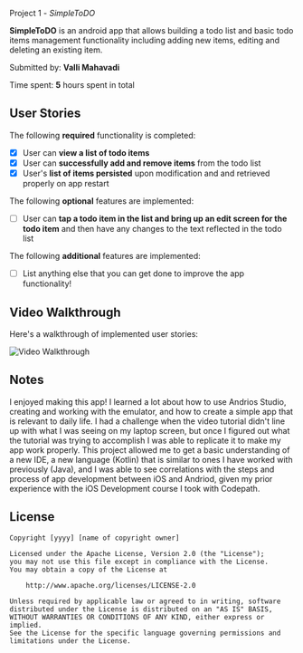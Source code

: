 Project 1 - *SimpleToDO*

**SimpleToDO** is an android app that allows building a todo list and basic todo items management functionality including adding new items, editing and deleting an existing item.

Submitted by: **Valli Mahavadi**

Time spent: **5** hours spent in total

## User Stories

The following **required** functionality is completed:

* [X] User can **view a list of todo items**
* [X] User can **successfully add and remove items** from the todo list
* [X] User's **list of items persisted** upon modification and and retrieved properly on app restart

The following **optional** features are implemented:

* [ ] User can **tap a todo item in the list and bring up an edit screen for the todo item** and then have any changes to the text reflected in the todo list

The following **additional** features are implemented:

* [ ] List anything else that you can get done to improve the app functionality!

## Video Walkthrough

Here's a walkthrough of implemented user stories:

<img src='https://user-images.githubusercontent.com/61363761/147780902-1c82bfc8-390c-4055-8abe-c55774ccc3a5.mov' title='Video Walkthrough' width='' alt='Video Walkthrough' />

## Notes

I enjoyed making this app! I learned a lot about how to use Andrios Studio, creating and working with the emulator, and how to 
create a simple app that is relevant to daily life. I had a challenge when the video tutorial didn't line up with what I was seeing on my
laptop screen, but once I figured out what the tutorial was trying to accomplish I was able to replicate it to make my app work properly. This
project allowed me to get a basic understanding of a new IDE, a new language (Kotlin) that is similar to ones I have worked with previously (Java),
and I was able to see correlations with the steps and process of app development between iOS and Andriod, given my prior experience with the
iOS Development course I took with Codepath.

## License

    Copyright [yyyy] [name of copyright owner]

    Licensed under the Apache License, Version 2.0 (the "License");
    you may not use this file except in compliance with the License.
    You may obtain a copy of the License at

        http://www.apache.org/licenses/LICENSE-2.0

    Unless required by applicable law or agreed to in writing, software
    distributed under the License is distributed on an "AS IS" BASIS,
    WITHOUT WARRANTIES OR CONDITIONS OF ANY KIND, either express or implied.
    See the License for the specific language governing permissions and
    limitations under the License.
